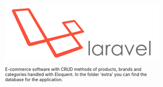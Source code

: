 <img src="https://raw.githubusercontent.com/exegeses/laravel-49147/main/imagenes/laravel-logo.png">


E-commerce software with CRUD methods of products, brands and categories handled with Eloquent. In the folder 'extra' you can find the database for the application.
